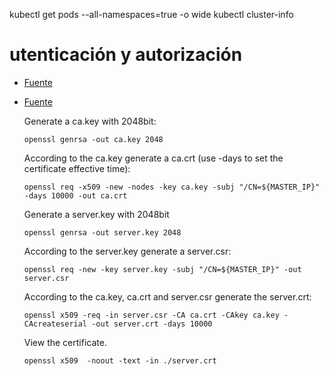 kubectl get pods --all-namespaces=true -o wide
kubectl cluster-info

utenticación y autorización
============================

* [Fuente](http://kubernetes.io/docs/admin/authentication/)
* [Fuente](http://www.dasblinkenlichten.com/kubernetes-authentication-plugins-and-kubeconfig/)

    Generate a ca.key with 2048bit:

      openssl genrsa -out ca.key 2048

    According to the ca.key generate a ca.crt (use -days to set the certificate effective time):

      openssl req -x509 -new -nodes -key ca.key -subj "/CN=${MASTER_IP}" -days 10000 -out ca.crt

    Generate a server.key with 2048bit

      openssl genrsa -out server.key 2048

    According to the server.key generate a server.csr:

      openssl req -new -key server.key -subj "/CN=${MASTER_IP}" -out server.csr

    According to the ca.key, ca.crt and server.csr generate the server.crt:

      openssl x509 -req -in server.csr -CA ca.crt -CAkey ca.key -CAcreateserial -out server.crt -days 10000

    View the certificate.

      openssl x509  -noout -text -in ./server.crt